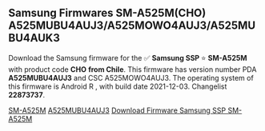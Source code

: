 <h2>Samsung Firmwares SM-A525M(CHO) A525MUBU4AUJ3/A525MOWO4AUJ3/A525MUBU4AUK3</h2>
Download the Samsung firmware for the ✅ <strong>Samsung SSP </strong> ⭐ <strong>SM-A525M</strong> with product code <strong>CHO</strong> <strong> from Chile</strong>. This firmware has version number PDA <strong>A525MUBU4AUJ3</strong> and CSC A525MOWO4AUJ3. The operating system of this firmware is Android R , with build date 2021-12-03. Changelist <strong>22873737</strong>.


[SM-A525M](https://samfirm.shop/samsung/model/SM-A525M)
[A525MUBU4AUJ3](https://samfirm.shop/samsung/pda/A525MUBU4AUJ3)
[Download Firmware Samsung SSP SM-A525M](https://samfirm.shop/samsung/firmware/479823)
